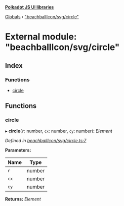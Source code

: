 **[Polkadot JS UI libraries](../README.md)**

[Globals](../globals.md) › [&quot;beachballIcon/svg/circle&quot;](_beachballicon_svg_circle_.md)

# External module: "beachballIcon/svg/circle"

## Index

### Functions

* [circle](_beachballicon_svg_circle_.md#circle)

## Functions

###  circle

▸ **circle**(`r`: number, `cx`: number, `cy`: number): *Element*

*Defined in [beachballIcon/svg/circle.ts:7](https://github.com/polkadot-js/ui/blob/64cae00/packages/ui-shared/src/beachballIcon/svg/circle.ts#L7)*

**Parameters:**

Name | Type |
------ | ------ |
`r` | number |
`cx` | number |
`cy` | number |

**Returns:** *Element*